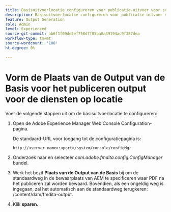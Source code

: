 ```yaml
---
title: Basisuitvoerlocatie configureren voor publicatie-uitvoer voor services op locatie
description: Basisuitvoerlocatie configureren voor publicatie-uitvoer voor services op locatie
feature: Output Generation
role: Admin
level: Experienced
source-git-commit: ab6f1f09de2ef758d7f05ba0a49194ac9f387dea
workflow-type: tm+mt
source-wordcount: '108'
ht-degree: 0%

---
```


# Vorm de Plaats van de Output van de Basis voor het publiceren output voor de diensten op locatie

Voer de volgende stappen uit om de basisuitvoerlocatie te configureren:

1. Open de Adobe Experience Manager Web Console Configuration-pagina.

   De standaard-URL voor toegang tot de configuratiepagina is:

   ```http
   http://<server name>:<port>/system/console/configMgr
   ```

1. Onderzoek naar en selecteer *com.adobe.fmdita.config.ConfigManager* bundel.

1. Werk het bezit **Plaats van de Output van de Basis** bij om de standaardweg in de bewaarplaats van AEM te specificeren waar PDF na het publiceren zal worden bewaard. Bovendien, als een ongeldig weg is ingegaan, zal het automatisch aan de standaardweg terugkeren: /content/dam/fmdita-output.

1. Klik **sparen**.



